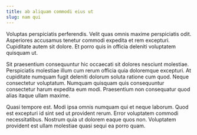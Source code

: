 ```yaml
---
title: ab aliquam commodi eius ut
slug: nam qui
---
```


Voluptas perspiciatis perferendis. Velit quas omnis maxime perspiciatis odit. Asperiores accusamus tenetur commodi expedita et rem excepturi. Cupiditate autem sit dolore. Et porro quis in officia deleniti voluptatem quisquam ut.

Sit praesentium consequuntur hic occaecati sit dolores nesciunt molestiae. Perspiciatis molestiae illum cum rerum officia quia doloremque excepturi. At cupiditate numquam fugit deleniti dolorum soluta ratione cum quod. Neque consectetur voluptatum. Numquam quisquam quis consequuntur consectetur harum expedita eum modi. Praesentium non consequatur quod alias itaque ullam maxime.

Quasi tempore est. Modi ipsa omnis numquam qui et neque laborum. Quod est excepturi id sint sed ut provident rerum. Error voluptatem commodi necessitatibus. Nostrum quia ut dolorem eaque quos non. Voluptatem provident est ullam molestiae quasi sequi ea porro quam.
